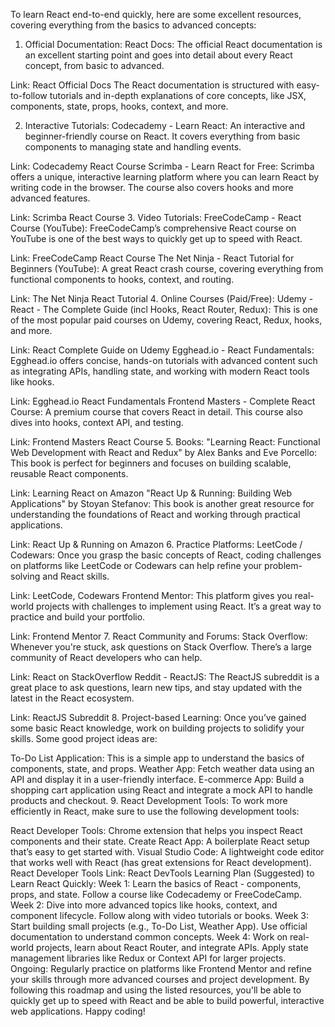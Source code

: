 To learn React end-to-end quickly, here are some excellent resources, covering everything from the basics to advanced concepts:

1. Official Documentation:
React Docs: The official React documentation is an excellent starting point and goes into detail about every React concept, from basic to advanced.

Link: React Official Docs
The React documentation is structured with easy-to-follow tutorials and in-depth explanations of core concepts, like JSX, components, state, props, hooks, context, and more.

2. Interactive Tutorials:
Codecademy - Learn React: An interactive and beginner-friendly course on React. It covers everything from basic components to managing state and handling events.

Link: Codecademy React Course
Scrimba - Learn React for Free: Scrimba offers a unique, interactive learning platform where you can learn React by writing code in the browser. The course also covers hooks and more advanced features.

Link: Scrimba React Course
3. Video Tutorials:
FreeCodeCamp - React Course (YouTube): FreeCodeCamp’s comprehensive React course on YouTube is one of the best ways to quickly get up to speed with React.

Link: FreeCodeCamp React Course
The Net Ninja - React Tutorial for Beginners (YouTube): A great React crash course, covering everything from functional components to hooks, context, and routing.

Link: The Net Ninja React Tutorial
4. Online Courses (Paid/Free):
Udemy - React - The Complete Guide (incl Hooks, React Router, Redux): This is one of the most popular paid courses on Udemy, covering React, Redux, hooks, and more.

Link: React Complete Guide on Udemy
Egghead.io - React Fundamentals: Egghead.io offers concise, hands-on tutorials with advanced content such as integrating APIs, handling state, and working with modern React tools like hooks.

Link: Egghead.io React Fundamentals
Frontend Masters - Complete React Course: A premium course that covers React in detail. This course also dives into hooks, context API, and testing.

Link: Frontend Masters React Course
5. Books:
"Learning React: Functional Web Development with React and Redux" by Alex Banks and Eve Porcello: This book is perfect for beginners and focuses on building scalable, reusable React components.

Link: Learning React on Amazon
"React Up & Running: Building Web Applications" by Stoyan Stefanov: This book is another great resource for understanding the foundations of React and working through practical applications.

Link: React Up & Running on Amazon
6. Practice Platforms:
LeetCode / Codewars: Once you grasp the basic concepts of React, coding challenges on platforms like LeetCode or Codewars can help refine your problem-solving and React skills.

Link: LeetCode, Codewars
Frontend Mentor: This platform gives you real-world projects with challenges to implement using React. It’s a great way to practice and build your portfolio.

Link: Frontend Mentor
7. React Community and Forums:
Stack Overflow: Whenever you're stuck, ask questions on Stack Overflow. There’s a large community of React developers who can help.

Link: React on StackOverflow
Reddit - ReactJS: The ReactJS subreddit is a great place to ask questions, learn new tips, and stay updated with the latest in the React ecosystem.

Link: ReactJS Subreddit
8. Project-based Learning:
Once you’ve gained some basic React knowledge, work on building projects to solidify your skills. Some good project ideas are:

To-Do List Application: This is a simple app to understand the basics of components, state, and props.
Weather App: Fetch weather data using an API and display it in a user-friendly interface.
E-commerce App: Build a shopping cart application using React and integrate a mock API to handle products and checkout.
9. React Development Tools:
To work more efficiently in React, make sure to use the following development tools:

React Developer Tools: Chrome extension that helps you inspect React components and their state.
Create React App: A boilerplate React setup that’s easy to get started with.
Visual Studio Code: A lightweight code editor that works well with React (has great extensions for React development).
React Developer Tools Link: React DevTools
Learning Plan (Suggested) to Learn React Quickly:
Week 1: Learn the basics of React - components, props, and state. Follow a course like Codecademy or FreeCodeCamp.
Week 2: Dive into more advanced topics like hooks, context, and component lifecycle. Follow along with video tutorials or books.
Week 3: Start building small projects (e.g., To-Do List, Weather App). Use official documentation to understand common concepts.
Week 4: Work on real-world projects, learn about React Router, and integrate APIs. Apply state management libraries like Redux or Context API for larger projects.
Ongoing: Regularly practice on platforms like Frontend Mentor and refine your skills through more advanced courses and project development.
By following this roadmap and using the listed resources, you'll be able to quickly get up to speed with React and be able to build powerful, interactive web applications. Happy coding!
